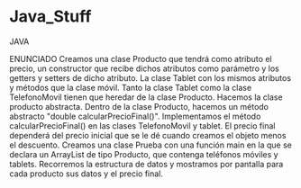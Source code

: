 # Java_Stuff
JAVA

ENUNCIADO
Creamos una clase Producto que tendrá como atributo el precio, un constructor que recibe dichos atributos como parámetro y los getters y setters de dicho atributo. 
La clase Tablet con los mismos atributos y métodos que la clase móvil. Tanto la clase Tablet como la clase TelefonoMovil tienen que heredar de la clase Producto. 
Hacemos la clase producto abstracta. 
Dentro de la clase Producto, hacemos un método abstracto "double calcularPrecioFinal()". 
Implementamos el método calcularPrecioFinal() en las clases TelefonoMovil y tablet. El precio final dependerá del precio inicial que se le dé cuando creamos el objeto menos el descuento.
Creamos una clase Prueba con una función main en la que se declara un ArrayList de tipo Producto, que contenga teléfonos móviles y tablets. Recorremos la estructura de datos y mostramos por pantalla para cada producto sus datos y el precio final. 


